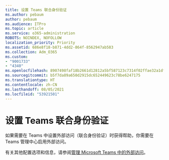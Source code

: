 ```yaml
---
title: 设置 Teams 联合身份验证
ms.author: pebaum
author: pebaum
ms.audience: ITPro
ms.topic: article
ms.service: o365-administration
ROBOTS: NOINDEX, NOFOLLOW
localization_priority: Priority
ms.assetid: 686e8f18-b871-4dd2-864f-8562947ab583
ms.collection: Adm_O365
ms.custom:
- "9001733"
- "4340"
ms.openlocfilehash: 8907498faf18b2661d12812a5bf587123c7314f02ffae32a1df9d073e6767401
ms.sourcegitcommit: b5f7da89a650d2915dc652449623c78be6247175
ms.translationtype: HT
ms.contentlocale: zh-CN
ms.lasthandoff: 08/05/2021
ms.locfileid: "53921501"
---
```

# <a name="set-up-teams-federation"></a>设置 Teams 联合身份验证

如果需要在 Teams 中设置外部访问（联合身份验证）时获得帮助，你需要在 Teams 管理中心启用外部访问。

有关其他配置选项和信息，请参阅[管理 Microsoft Teams 中的外部访问](https://docs.microsoft.com/microsoftteams/manage-external-access)。
